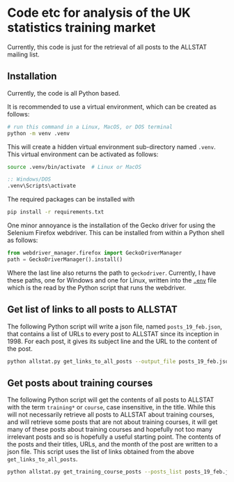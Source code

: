 # Code etc for analysis of the UK statistics training market

Currently, this code is just for the retrieval of all posts to the ALLSTAT mailing list.

## Installation

Currently, the code is all Python based. 

It is recommended to use a virtual environment, which can be created as follows:
```bash
# run this command in a Linux, MacOS, or DOS terminal
python -m venv .venv
```
This will create a hidden virtual environment sub-directory named `.venv`.
This virtual environment can be activated as follows:
```bash
source .venv/bin/activate  # Linux or MacOS
```
```bat
:: Windows/DOS
.venv\Scripts\activate 
```

The required packages can be installed with
```bash
pip install -r requirements.txt
```

One minor annoyance is the installation of the Gecko driver for using the Selenium Firefox webdriver.
This can be installed from within a Python shell as follows:
```python
from webdriver_manager.firefox import GeckoDriverManager
path = GeckoDriverManager().install()
```
Where the last line also returns the path to `geckodriver`.
Currently, I have these paths, one for Windows and one for Linux, written into the [`.env`](.env) file which is the read by the Python script that runs the webdriver.

## Get list of links to all posts to ALLSTAT

The following Python script will write a json file, named `posts_19_feb.json`, that contains a list of URLs to every post to ALLSTAT since its inception in 1998.
For each post, it gives its subject line and the URL to the content of the post.
```bash
python allstat.py get_links_to_all_posts --output_file posts_19_feb.json --verbose
```

## Get posts about training courses

The following Python script will get the contents of all posts to ALLSTAT with the term `training*` or `course`, case insensitive, in the title.
While this will not necessarily retrieve all posts to ALLSTAT about training courses, and will retrieve some posts that are not about training courses, it will get many of these posts about training courses and hopefully not too many irrelevant posts and so is hopefully a useful starting point.
The contents of the posts and their titles, URLs, and the month of the post are written to a json file.
This script uses the list of links obtained from the above `get_links_to_all_posts`.
```bash
python allstat.py get_training_course_posts --posts_list posts_19_feb.json --output_file training_course_posts.json --verbose
```
